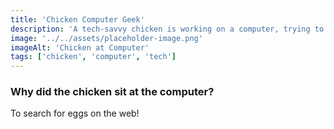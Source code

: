 ```yaml
---
title: 'Chicken Computer Geek'
description: 'A tech-savvy chicken is working on a computer, trying to solve a tricky problem.'
image: '../../assets/placeholder-image.png'
imageAlt: 'Chicken at Computer'
tags: ['chicken', 'computer', 'tech']
---
```


### Why did the chicken sit at the computer?

To search for eggs on the web!
